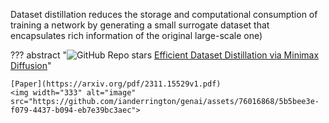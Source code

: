 Dataset distillation reduces the storage and computational consumption of training a network by generating a small surrogate dataset that encapsulates rich information
of the original large-scale one)

??? abstract "![GitHub Repo stars](https://badgen.net/github/stars/vimar-gu/MinimaxDiffusion) [Efficient Dataset Distillation via Minimax Diffusion](https://github.com/vimar-gu/MinimaxDiffusion)"

    [Paper](https://arxiv.org/pdf/2311.15529v1.pdf)
    <img width="333" alt="image" src="https://github.com/ianderrington/genai/assets/76016868/5b5bee3e-f079-4437-b094-eb7e39bc3aec">
